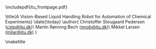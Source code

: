 \includepdf{itu_frontpage.pdf}

\title{A Vision-Based Liquid Handling Robot for Automation of Chemical Experiments}
       \date{\today}
       \author{
           Christoffer Stougaard Pedersen (cstp@itu.dk)\\
           Martin Rønning Bech (mrob@itu.dk)\\
           Mikkel Larsen (milar@itu.dk)
       }

\maketitle

